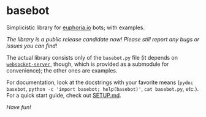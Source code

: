 # basebot

Simplicistic library for [euphoria.io](http://euphoria.io/) bots;
with examples.

*The library is a public release candidate now! Please still report any
bugs or issues you can find!*

The actual library consists only of the `basebot.py` file (it depends
on [`websocket-server`](https://github.com/CylonicRaider/websocket-server/),
though, which is provided as a submodule for convenience); the other ones
are examples.

For documentation, look at the docstrings with your favorite means
(`pydoc basebot`, `python -c 'import basebot; help(basebot)'`,
`cat basebot.py`, *etc.*). For a quick start guide, check out
[SETUP.md](SETUP.md).

*Have fun!*
